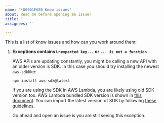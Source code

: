 ```yaml
---
name: "\U0001F6E0 Know issues"
about: Read me before opening an issue!
title: ''
assignees: ''

---
```


This is a list of know issues and how can you work around them:

1. **Exceptions contains `Unexpected key...` or `... is not a function`**

    AWS APIs are updating constantly, you might be calling a new API with an older version is SDK. In
    this case you should try installing the newest `aws-sdk`like: 

    `npm install aws-sdk@latest`

    If you are using the SDK in AWS Lambda, you are likely using old SDK version too. AWS Lambda bundled
    SDK version is shown in [this document](https://docs.aws.amazon.com/lambda/latest/dg/lambda-runtimes.html).
    You can import the latest version of SDK by following 
    [these guidelines](https://docs.aws.amazon.com/lambda/latest/dg/nodejs-create-deployment-pkg.html#nodejs-package-dependencies).

    Go ahead and open an issue is you are still seeing this exception.
